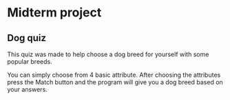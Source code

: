 # Midterm project
## Dog quiz
This quiz was made to help choose a dog breed for yourself with some popular breeds.

You can simply choose from 4 basic attribute. After choosing the attributes press the Match button and the program will give you a dog breed based on your answers.
